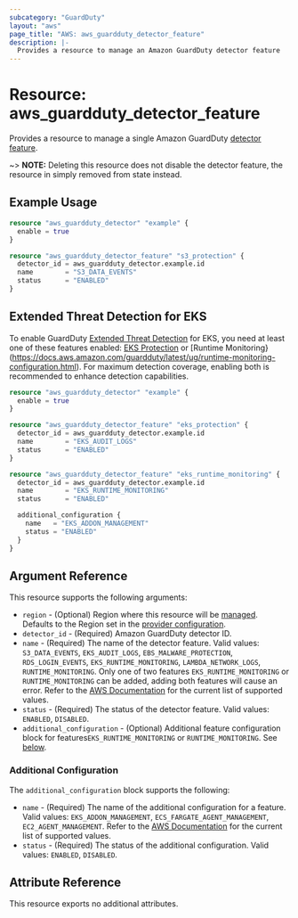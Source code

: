 ```yaml
---
subcategory: "GuardDuty"
layout: "aws"
page_title: "AWS: aws_guardduty_detector_feature"
description: |-
  Provides a resource to manage an Amazon GuardDuty detector feature
---
```


# Resource: aws_guardduty_detector_feature

Provides a resource to manage a single Amazon GuardDuty [detector feature](https://docs.aws.amazon.com/guardduty/latest/ug/guardduty-features-activation-model.html#guardduty-features).

~> **NOTE:** Deleting this resource does not disable the detector feature, the resource in simply removed from state instead.

## Example Usage

```terraform
resource "aws_guardduty_detector" "example" {
  enable = true
}

resource "aws_guardduty_detector_feature" "s3_protection" {
  detector_id = aws_guardduty_detector.example.id
  name        = "S3_DATA_EVENTS"
  status      = "ENABLED"
}
```

## Extended Threat Detection for EKS

To enable GuardDuty [Extended Threat Detection](https://docs.aws.amazon.com/guardduty/latest/ug/guardduty-extended-threat-detection.html) for EKS, you need at least one of these features enabled: [EKS Protection](https://docs.aws.amazon.com/guardduty/latest/ug/kubernetes-protection.html) or [Runtime Monitoring}(https://docs.aws.amazon.com/guardduty/latest/ug/runtime-monitoring-configuration.html). For maximum detection coverage, enabling both is recommended to enhance detection capabilities.

```terraform
resource "aws_guardduty_detector" "example" {
  enable = true
}

resource "aws_guardduty_detector_feature" "eks_protection" {
  detector_id = aws_guardduty_detector.example.id
  name        = "EKS_AUDIT_LOGS"
  status      = "ENABLED"
}

resource "aws_guardduty_detector_feature" "eks_runtime_monitoring" {
  detector_id = aws_guardduty_detector.example.id
  name        = "EKS_RUNTIME_MONITORING"
  status      = "ENABLED"

  additional_configuration {
    name   = "EKS_ADDON_MANAGEMENT"
    status = "ENABLED"
  }
}
```

## Argument Reference

This resource supports the following arguments:

* `region` - (Optional) Region where this resource will be [managed](https://docs.aws.amazon.com/general/latest/gr/rande.html#regional-endpoints). Defaults to the Region set in the [provider configuration](https://registry.terraform.io/providers/hashicorp/aws/latest/docs#aws-configuration-reference).
* `detector_id` - (Required) Amazon GuardDuty detector ID.
* `name` - (Required) The name of the detector feature. Valid values: `S3_DATA_EVENTS`, `EKS_AUDIT_LOGS`, `EBS_MALWARE_PROTECTION`, `RDS_LOGIN_EVENTS`, `EKS_RUNTIME_MONITORING`, `LAMBDA_NETWORK_LOGS`, `RUNTIME_MONITORING`. Only one of two features `EKS_RUNTIME_MONITORING` or `RUNTIME_MONITORING` can be added, adding both features will cause an error. Refer to the [AWS Documentation](https://docs.aws.amazon.com/guardduty/latest/APIReference/API_DetectorFeatureConfiguration.html) for the current list of supported values.
* `status` - (Required) The status of the detector feature. Valid values: `ENABLED`, `DISABLED`.
* `additional_configuration` - (Optional) Additional feature configuration block for features`EKS_RUNTIME_MONITORING` or `RUNTIME_MONITORING`. See [below](#additional-configuration).

### Additional Configuration

The `additional_configuration` block supports the following:

* `name` - (Required) The name of the additional configuration for a feature. Valid values: `EKS_ADDON_MANAGEMENT`, `ECS_FARGATE_AGENT_MANAGEMENT`, `EC2_AGENT_MANAGEMENT`. Refer to the [AWS Documentation](https://docs.aws.amazon.com/guardduty/latest/APIReference/API_DetectorAdditionalConfiguration.html) for the current list of supported values.
* `status` - (Required) The status of the additional configuration. Valid values: `ENABLED`, `DISABLED`.

## Attribute Reference

This resource exports no additional attributes.
